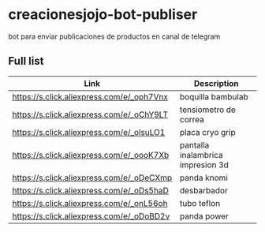 # creacionesjojo-bot-publiser
bot para enviar publicaciones de productos en canal de telegram
## Full list

| Link                                           |    Description                                 |
|------------------------------------------------|------------------------------------------------|
| https://s.click.aliexpress.com/e/_oph7Vnx      |   boquilla bambulab                            |
| https://s.click.aliexpress.com/e/_oChY9LT      |   tensiometro de correa                        |
| https://s.click.aliexpress.com/e/_olsuLO1      |   placa cryo grip                              |
| https://s.click.aliexpress.com/e/_oooK7Xb      |   pantalla inalambrica impresion 3d            |
| https://s.click.aliexpress.com/e/_oDeCXmp      |   panda knomi                                  |
| https://s.click.aliexpress.com/e/_oDs5haD      |    desbarbador                                 |
| https://s.click.aliexpress.com/e/_onL56oh      |   tubo teflon                                  |
| https://s.click.aliexpress.com/e/_oDoBD2v      |   panda power                                  |
